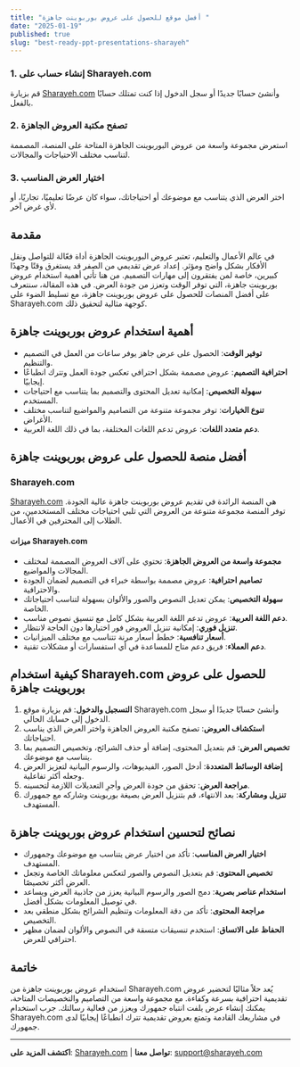 ```yaml
---
title: "أفضل موقع للحصول على عروض بوربوينت جاهزة "
date: "2025-01-19"
published: true
slug: "best-ready-ppt-presentations-sharayeh"
---
```


### 1. **إنشاء حساب على Sharayeh.com**

قم بزيارة [Sharayeh.com](https://sharayeh.com) وأنشئ حسابًا جديدًا أو سجل الدخول إذا كنت تمتلك حسابًا بالفعل.

### 2. **تصفح مكتبة العروض الجاهزة**

استعرض مجموعة واسعة من عروض البوربوينت الجاهزة المتاحة على المنصة، المصممة لتناسب مختلف الاحتياجات والمجالات.

### 3. **اختيار العرض المناسب**

اختر العرض الذي يتناسب مع موضوعك أو احتياجاتك، سواء كان عرضًا تعليميًا، تجاريًا، أو لأي غرض آخر.

## مقدمة

في عالم الأعمال والتعليم، تعتبر عروض البوربوينت الجاهزة أداة فعّالة للتواصل ونقل الأفكار بشكل واضح ومؤثر. إعداد عرض تقديمي من الصفر قد يستغرق وقتًا وجهدًا كبيرين، خاصة لمن يفتقرون إلى مهارات التصميم. من هنا تأتي أهمية استخدام عروض بوربوينت جاهزة، التي توفر الوقت وتعزز من جودة العرض. في هذه المقالة، سنتعرف على أفضل المنصات للحصول على عروض بوربوينت جاهزة، مع تسليط الضوء على Sharayeh.com كوجهة مثالية لتحقيق ذلك.

## أهمية استخدام عروض بوربوينت جاهزة

- **توفير الوقت**: الحصول على عرض جاهز يوفر ساعات من العمل في التصميم والتنظيم.
- **احترافية التصميم**: عروض مصممة بشكل احترافي تعكس جودة العمل وتترك انطباعًا إيجابيًا.
- **سهولة التخصيص**: إمكانية تعديل المحتوى والتصميم بما يتناسب مع احتياجات المستخدم.
- **تنوع الخيارات**: توفر مجموعة متنوعة من التصاميم والمواضيع لتناسب مختلف الأغراض.
- **دعم متعدد اللغات**: عروض تدعم اللغات المختلفة، بما في ذلك اللغة العربية.

## أفضل منصة للحصول على عروض بوربوينت جاهزة

### **Sharayeh.com**

[Sharayeh.com](https://sharayeh.com) هي المنصة الرائدة في تقديم عروض بوربوينت جاهزة عالية الجودة. توفر المنصة مجموعة متنوعة من العروض التي تلبي احتياجات مختلف المستخدمين، من الطلاب إلى المحترفين في الأعمال.

#### ميزات Sharayeh.com

- **مجموعة واسعة من العروض الجاهزة**: تحتوي على آلاف العروض المصممة لمختلف المجالات والمواضيع.
- **تصاميم احترافية**: عروض مصممة بواسطة خبراء في التصميم لضمان الجودة والاحترافية.
- **سهولة التخصيص**: يمكن تعديل النصوص والصور والألوان بسهولة لتناسب احتياجاتك الخاصة.
- **دعم اللغة العربية**: عروض تدعم اللغة العربية بشكل كامل مع تنسيق نصوص مناسب.
- **تنزيل فوري**: إمكانية تنزيل العروض فور اختيارها دون الحاجة لانتظار.
- **أسعار تنافسية**: خطط أسعار مرنة تتناسب مع مختلف الميزانيات.
- **دعم العملاء**: فريق دعم متاح للمساعدة في أي استفسارات أو مشكلات تقنية.

## كيفية استخدام Sharayeh.com للحصول على عروض بوربوينت جاهزة

1. **التسجيل والدخول**: قم بزيارة موقع Sharayeh.com وأنشئ حسابًا جديدًا أو سجل الدخول إلى حسابك الحالي.
2. **استكشاف العروض**: تصفح مكتبة العروض الجاهزة واختر العرض الذي يناسب احتياجاتك.
3. **تخصيص العرض**: قم بتعديل المحتوى، إضافة أو حذف الشرائح، وتخصيص التصميم بما يتناسب مع موضوعك.
4. **إضافة الوسائط المتعددة**: أدخل الصور، الفيديوهات، والرسوم البيانية لتعزيز العرض وجعله أكثر تفاعلية.
5. **مراجعة العرض**: تحقق من جودة العرض وأجرِ التعديلات اللازمة لتحسينه.
6. **تنزيل ومشاركة**: بعد الانتهاء، قم بتنزيل العرض بصيغة بوربوينت وشاركه مع جمهورك المستهدف.

## نصائح لتحسين استخدام عروض بوربوينت جاهزة

- **اختيار العرض المناسب**: تأكد من اختيار عرض يتناسب مع موضوعك وجمهورك المستهدف.
- **تخصيص المحتوى**: قم بتعديل النصوص والصور لتعكس معلوماتك الخاصة وتجعل العرض أكثر تخصيصًا.
- **استخدام عناصر بصرية**: دمج الصور والرسوم البيانية يعزز من جاذبية العرض ويساعد في توصيل المعلومات بشكل أفضل.
- **مراجعة المحتوى**: تأكد من دقة المعلومات وتنظيم الشرائح بشكل منطقي بعد التخصيص.
- **الحفاظ على الاتساق**: استخدم تنسيقات متسقة في النصوص والألوان لضمان مظهر احترافي للعرض.

## خاتمة

استخدام عروض بوربوينت جاهزة من Sharayeh.com يُعد حلاً مثاليًا لتحضير عروض تقديمية احترافية بسرعة وكفاءة. مع مجموعة واسعة من التصاميم والتخصيصات المتاحة، يمكنك إنشاء عرض يلفت انتباه جمهورك ويعزز من فعالية رسالتك. جرب استخدام Sharayeh.com في مشاريعك القادمة وتمتع بعروض تقديمية تترك انطباعًا إيجابيًا لدى جمهورك.

---

**اكتشف المزيد على**: [Sharayeh.com](https://sharayeh.com) | **تواصل معنا**: [support@sharayeh.com](mailto:support@sharayeh.com)
